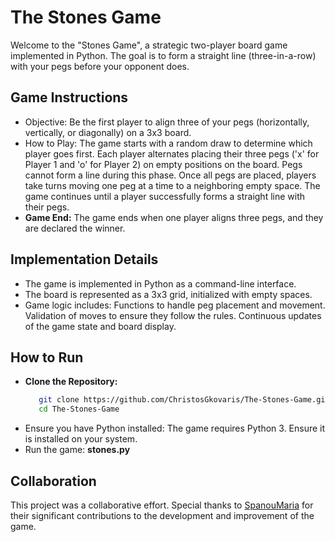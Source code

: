 # The Stones Game

Welcome to the "Stones Game", a strategic two-player board game implemented in Python. The goal is to form a straight line (three-in-a-row) with your pegs before your opponent does.


## Game Instructions
- Objective: Be the first player to align three of your pegs (horizontally, vertically, or diagonally) on a 3x3 board.
- How to Play: The game starts with a random draw to determine which player goes first. Each player alternates placing their three pegs ('x' for Player 1 and 'o' for Player 2) on empty positions on the board. Pegs 
  cannot form a line during this phase. Once all pegs are placed, players take turns moving one peg at a time to a neighboring empty space. The game continues until a player successfully forms a straight line with 
  their pegs.
- **Game End:** The game ends when one player aligns three pegs, and they are declared the winner.


## Implementation Details
- The game is implemented in Python as a command-line interface.
- The board is represented as a 3x3 grid, initialized with empty spaces.
- Game logic includes: Functions to handle peg placement and movement. Validation of moves to ensure they follow the rules. Continuous updates of the game state and board display.


## How to Run
- **Clone the Repository:**
  ```bash
     git clone https://github.com/ChristosGkovaris/The-Stones-Game.git
     cd The-Stones-Game
- Ensure you have Python installed: The game requires Python 3. Ensure it is installed on your system.
- Run the game: **stones.py**


## Collaboration
This project was a collaborative effort. Special thanks to [SpanouMaria](https://github.com/SpanouMaria) for their significant contributions to the development and improvement of the game.
